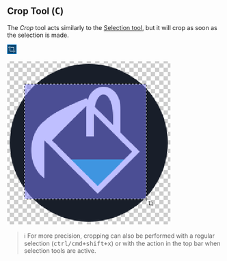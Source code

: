 ## Crop Tool (<kbd>C</kbd>)

The _Crop_ tool acts similarly to the [Selection tool](command:walkthroughs.selectStep?%22luna.selectionTools%22), but it will crop as soon as the selection is made.

![](./images/4-crop-tool.png)

![](./images/4-crop-tool-usage.png)

> ℹ️ For more precision, cropping can also be performed with a regular selection (<kbd>ctrl/cmd+shift+x</kbd>) or with the action in the top bar when selection tools are active.
